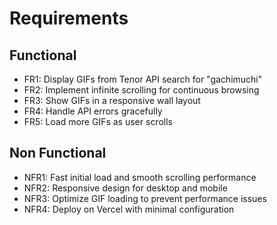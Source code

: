 # Requirements

## Functional

- FR1: Display GIFs from Tenor API search for "gachimuchi"
- FR2: Implement infinite scrolling for continuous browsing
- FR3: Show GIFs in a responsive wall layout
- FR4: Handle API errors gracefully
- FR5: Load more GIFs as user scrolls

## Non Functional

- NFR1: Fast initial load and smooth scrolling performance
- NFR2: Responsive design for desktop and mobile
- NFR3: Optimize GIF loading to prevent performance issues
- NFR4: Deploy on Vercel with minimal configuration

